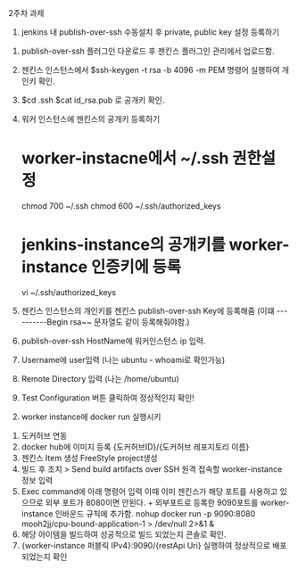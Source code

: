 2주차 과제

1. jenkins 내 publish-over-ssh 수동설치 후 private, public key 설정 등록하기
1) publish-over-ssh 플러그인 다운로드 후 젠킨스 플러그인 관리에서 업로드함.
2) 젠킨스 인스턴스에서 $ssh-keygen -t rsa -b 4096 -m PEM 명령어 실행하여 개인키 확인.
3) $cd .ssh $cat id_rsa.pub 로 공개키 확인.
4) 워커 인스턴스에 젠킨스의 공개키 등록하기
	# worker-instacne에서 ~/.ssh 권한설정
	chmod 700 ~/.ssh
	chmod 600 ~/.ssh/authorized_keys

	# jenkins-instance의 공개키를 worker-instance 인증키에 등록
	vi ~/.ssh/authorized_keys

5) 젠킨스 인스턴스의 개인키를 젠킨스 publish-over-ssh Key에 등록해줌 (이떄 ----------Begin rsa~~ 문자열도 같이 등록해줘야함.)
6) publish-over-ssh HostName에 워커인스턴스 ip 입력.
7) Username에 user입력 (나는 ubuntu - whoami로 확인가능)
8) Remote Directory 입력 (나는 /home/ubuntu)
9) Test Configuration 버튼 클릭하여 정상적인지 확인!



2. worker instance에 docker run 실행시키
1) 도커허브 연동
2) docker hub에 이미지 등록 {도커허브ID}/{도커허브 레포지토리 이름}
3) 젠킨스 Item 생성 FreeStyle project생성
4) 빌드 후 조치 > Send build artifacts over SSH 원격 접속할 worker-instance 정보 입력
5) Exec command에 아래 명령어 입력 이때 이미 젠킨스가 해당 포트를 사용하고 있으므로 외부 포트가 8080이면 안된다. + 외부포트로 등록한 9090포트를 worker-instance 인바운드 규칙에 추가함.
	nohup docker run -p 9090:8080 mooh2jj/cpu-bound-application-1 > /dev/null 2>&1 &
6) 해당 아이템을 빌드하여 성공적으로 빌드 되었는지 콘솔로 확인.
7) {worker-instance 퍼블릭 IPv4}:9090/{restApi Uri} 실행하여 정상적으로 배포 되었는지 확인